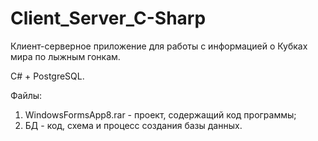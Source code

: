 # Client_Server_C-Sharp

Клиент-серверное приложение для работы с информацией о Кубках мира по лыжным гонкам.

С# + PostgreSQL.

Файлы:
1. WindowsFormsApp8.rar - проект, содержащий код программы;
2. БД - код, схема и процесс создания базы данных.
